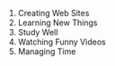 1. Creating Web Sites
2. Learning New Things
3. Study Well
4. Watching Funny Videos
5. Managing Time
   
